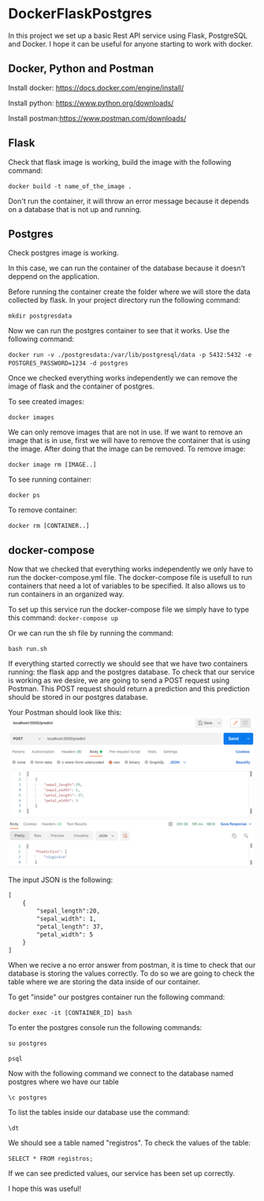 # DockerFlaskPostgres

In this project we set up a  basic Rest API service using Flask, PostgreSQL and Docker.
I hope it can be useful for anyone starting to work with docker.

## Docker, Python and Postman

Install docker: https://docs.docker.com/engine/install/

Install python: https://www.python.org/downloads/

Install postman:https://www.postman.com/downloads/
## Flask 

Check that flask image is working, build the image with the following command:

`docker build -t name_of_the_image .`

Don't run the container, it will throw an error message because it depends on a database that is not up and running.

## Postgres

Check postgres image is working.

In this case, we can run the container of the database because it doesn't deppend on the application.

Before running the container create the folder where we will store the data collected by flask.
In your project directory run the following command:

`mkdir postgresdata`

Now we can run the postgres container to see that it works. Use the following command:

`docker run -v ./postgresdata:/var/lib/postgresql/data -p 5432:5432 -e POSTGRES_PASSWORD=1234 -d postgres`

Once we checked everything works independently we can remove the image of flask and the container of postgres.

To see created images: 

`docker images`

We can only remove images that are not in use. If we want to remove an image that is in use, first we will have to remove the container that is using the image. After doing that the image can be removed.
To remove image:

`docker image rm [IMAGE..]`

To see running container:

`docker ps`

To remove container:

`docker rm [CONTAINER..]`


## docker-compose

Now that we checked that everything works independently we only have to run the docker-compose.yml file.
The docker-compose file is usefull to run containers that need a lot of variables to be specified. It also allows us to run containers in an organized way.

To set up this service run the docker-compose file we simply have to type this command:
`docker-compose up`

Or we can run the sh file by running the command:

`bash run.sh`

If everything started correctly we should see that we have two containers running: the flask app and the postgres database.
To check that our service is working as we desire, we are going to send a POST request using Postman.
This POST request should return a prediction and this prediction should be stored in our postgres database.

Your Postman should look like this:
![img.png](img.png)

The input JSON is the following:
```
[
    {
        "sepal_length":20,
        "sepal_width": 1,
        "petal_length": 37,
        "petal_width": 5
    }
]
```

When we recive a no error answer from postman, it is time to check that our database is storing the values correctly.
To do so we are going to check the table where we are storing the data inside of our container.

To get "inside" our postgres container run the following command:

`docker exec -it [CONTAINER_ID] bash`

To enter the postgres console run the following commands:

`su postgres`

`psql`

Now  with the following command we connect to the database named postgres where we have our table

`\c postgres`

To list the tables inside our database use the command:

`\dt`

We should see a table named "registros".
To check the values of the table:

`SELECT * FROM registros;`

If we can see predicted values, our service has been set up correctly.

I hope this was useful!


